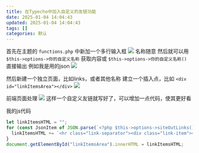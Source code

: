 ```yaml
---
title: 在Typecho中加入自定义的友链功能
date: 2025-01-04 14:04:43
updated: 2025-01-04 14:04:43
tags: []
categories: 默认
---
```


首先在主题的 `functions.php` 中新加一个多行输入框
![](https://s.rmimg.com/2025-01-04/1735994677-384654-2025-01-04-204227.png)
名称随意
然后就可以用 `$this->options->你的自定义名称` 获取内容或 `$this->options->你的自定义名称()` 直接输出
例如我是用的json
![](https://s.rmimg.com/2025-01-04/1735995064-865538-image.png)

然后新建一个独立页面，比如links，或者其他名称
建立一个插入点，比如 `<div id="linkItemsArea"></div>`
![](https://s.rmimg.com/2025-01-04/1735994885-489446-image.png)

前端页面处理
![](https://s.rmimg.com/2025-01-04/1735995491-925942-2025-01-04-205142.png)
这样一个自定义友链就写好了，可以增加一点代码，使其更好看

我的js代码

```javascript
let linkItemsHTML = "";
for (const JsonItem of JSON.parse(`<?php $this->options->siteOutLinks() ?>`)) {
  linkItemsHTML += `<hr class="link-separator"><div class="link-item"><img class="link-item-avatar" src="${JsonItem.avatar}"><div class="link-item-content"><a href="${JsonItem.url}" target="_blank"><h2>${JsonItem.title}</h2></a><p>${JsonItem.description}</p></div></div>`;
}
document.getElementById("linkItemsArea").innerHTML = linkItemsHTML;
```
